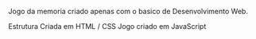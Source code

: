 Jogo da memoria criado apenas com o basico de Desenvolvimento Web.

Estrutura Criada em HTML / CSS
Jogo criado em JavaScript
